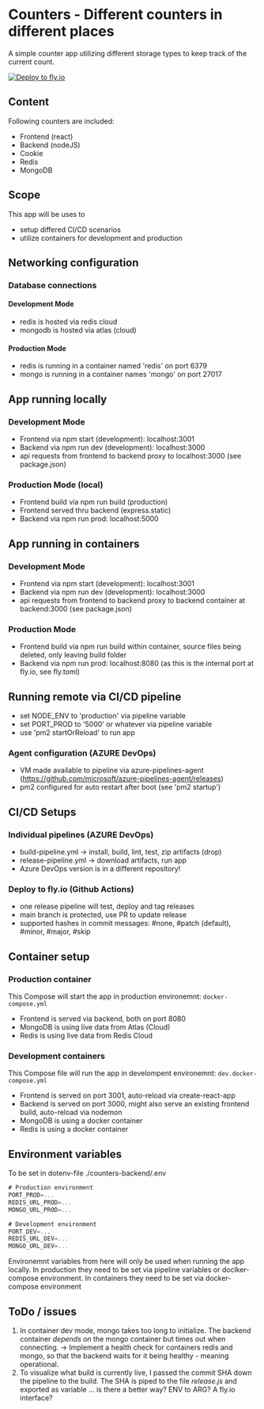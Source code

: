 # Counters - Different counters in different places

A simple counter app utilizing different storage types to keep track of the current count.

[![Deploy to fly.io](https://github.com/codeaktivist/fullstackopen-counters/actions/workflows/fly_deploy.yml/badge.svg)](https://github.com/codeaktivist/fullstackopen-counters/actions/workflows/fly_deploy.yml)

## Content
Following counters are included:
- Frontend (react)
- Backend (nodeJS)
- Cookie
- Redis
- MongoDB

## Scope
This app will be uses to
- setup differed CI/CD scenarios
- utilize containers for development and production

## Networking configuration
### Database connections
#### Development Mode
- redis is hosted via redis cloud
- mongodb is hosted via atlas (cloud)
#### Production Mode
- redis is running in a container named 'redis' on port 6379
- mongo is running in a container names 'mongo' on port 27017

## App running locally
### Development Mode
- Frontend via npm start (development): localhost:3001
- Backend via npm run dev (development): localhost:3000
- api requests from frontend to backend proxy to localhost:3000 (see package.json)
### Production Mode (local)
- Frontend build via npm run build (production)
- Frontend served thru backend (express.static)
- Backend via npm run prod: localhost:5000

## App running in containers
### Development Mode
- Frontend via npm start (development): localhost:3001
- Backend via npm run dev (development): localhost:3000
- api requests from frontend to backend proxy to backend container at backend:3000 (see package.json)
### Production Mode
- Frontend build via npm run build within container, source files being deleted, only leaving build folder
- Backend via npm run prod: localhost:8080 (as this is the internal port at fly.io, see fly.toml)

## Running remote via CI/CD pipeline
- set NODE_ENV to 'production' via pipeline variable
- set PORT_PROD to '5000' or whatever via pipeline variable
- use 'pm2 startOrReload' to run app
### Agent configuration (AZURE DevOps)
- VM made available to pipeline via azure-pipelines-agent (https://github.com/microsoft/azure-pipelines-agent/releases)
- pm2 configured for auto restart after boot (see 'pm2 startup')

## CI/CD Setups
### Individual pipelines (AZURE DevOps)
- build-pipeline.yml -> install, build, lint, test, zip artifacts (drop)
- release-pipeline.yml -> download artifacts, run app
- Azure DevOps version is in a different repository!
### Deploy to fly.io (Github Actions)
- one release pipeline will test, deploy and tag releases
- main branch is protected, use PR to update release
- supported hashes in commit messages: #none, #patch (default), #minor, #major, #skip

## Container setup
### Production container
This Compose will start the app in production environemnt:
```docker-compose.yml```
- Frontend is served via backend, both on port 8080
- MongoDB is using live data from Atlas (Cloud)
- Redis is using live data from Redis Cloud
### Development containers
This Compose file will run the app in develompent environemnt: ```dev.docker-compose.yml```
- Frontend is served on port 3001, auto-reload via create-react-app
- Backend is served on port 3000, might also serve an existing frontend build, auto-reload via nodemon
- MongoDB is using a docker container
- Redis is using a docker container

## Environment variables
To be set in dotenv-file ./counters-backend/.env
```javascript
# Production environment
PORT_PROD=...
REDIS_URL_PROD=...
MONGO_URL_PROD=...

# Development environment
PORT_DEV=...
REDIS_URL_DEV=...
MONGO_URL_DEV=...
```
Environemnt variables from here will only be used when running the app locally. In production they need to be set via pipeline variables or doclker-compose environment. In containers they need to be set via docker-compose environment 

## ToDo / issues
1. In container dev mode, mongo takes too long to initialize. The backend container _depends on_ the mongo container but times out when connecting. -> Implement a health check for containers redis and mongo, so that the backend waits for it being healthy - meaning operational.
2. To visualize what build is currently live, I passed the commit SHA down the pipeline to the build. The SHA is piped to the file _release.js_ and exported as variable ... is there a better way? ENV to ARG? A fly.io interface?